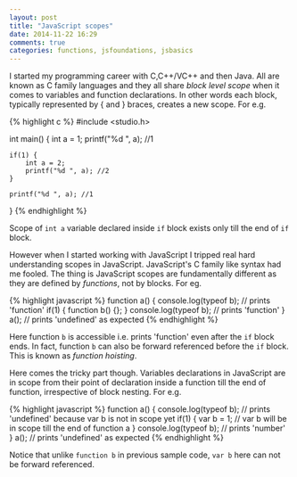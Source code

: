 ```yaml
---
layout: post
title: "JavaScript scopes"
date: 2014-11-22 16:29
comments: true
categories: functions, jsfoundations, jsbasics
---
```


I started my programming career with C,C++/VC++ and then Java. All are known as C family languages and they all share *block level scope* when it comes to variables and function declarations. In other words each block, typically represented by { and } braces, creates a new scope. For e.g.

{% highlight c %}
#include <studio.h>

int main() {
	int a = 1;
	printf("%d ", a); //1

	if(1) {
		int a = 2;
		printf("%d ", a); //2
	}

	printf("%d ", a); //1
}
{% endhighlight %}

Scope of <code>int a</code> variable declared inside <code>if</code> block exists only till the end of <code>if</code> block.

However when I started working with JavaScript I tripped real hard understanding scopes in JavaScript. JavaScript's C family like syntax had me fooled. The thing is JavaScript scopes are fundamentally different as they are defined by *functions*, not by blocks. For eg.

{% highlight javascript %}
function a() {
	console.log(typeof b); // prints 'function'
	if(1) { 
		function b() {};
	}
	console.log(typeof b); // prints 'function'
}
a(); // prints 'undefined' as expected
{% endhighlight %}

Here function <code>b</code> is accessible i.e. prints 'function' even after the <code>if</code> block ends. In fact, function <code>b</code> can also be forward referenced before the <code>if</code> block. This is known as *function hoisting*.

Here comes the tricky part though. Variables declarations in JavaScript are in scope from their point of declaration inside a function till the end of function, irrespective of block nesting. For e.g.

{% highlight javascript %}
function a() {
	console.log(typeof b); // prints 'undefined' because var b is not in scope yet
	if(1) { 
		var b = 1; // var b will be in scope till the end of function a
	}
	console.log(typeof b); // prints 'number'
}
a(); // prints 'undefined' as expected
{% endhighlight %}

Notice that unlike <code>function b</code> in previous sample code, <code>var b</code> here can not be forward referenced.


